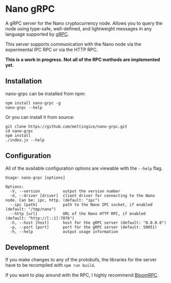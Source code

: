 # Nano gRPC

A gRPC server for the Nano cryptocurrency node. Allows you to query the node using type-safe, well-defined, and lightweight messages in any language supported by [gRPC](https://grpc.io).

This server supports communication with the Nano node via the experimental IPC RPC or via the HTTP RPC.

**This is a work in progress. Not all of the RPC methods are implemented yet.**

## Installation

nano-grpc can be installed from npm:

```
npm install nano-grpc -g
nano-grpc --help
```

Or you can install it from source:

```
git clone https://github.com/meltingice/nano-grpc.git
cd nano-grpc
npm install
./index.js --help
```

## Configuration

All of the available configuration options are viewable with the `--help` flag.

```
Usage: nano-grpc [options]

Options:
  -V, --version          output the version number
  -d, --driver [driver]  client driver for connecting to the Nano node. Can be: ipc, http. (default: "ipc")
  --ipc [path]           path to the Nano IPC socket, if enabled (default: "/tmp/nano")
  --http [url]           URL of the Nano HTTP RPC, if enabled (default: "http://[::1]:7076")
  -h, --host [host]      host for the gRPC server (default: "0.0.0.0")
  -p, --port [port]      port for the gRPC server (default: 50051)
  -h, --help             output usage information
```

## Development

If you make changes to any of the protobufs, the libraries for the server have to be recompiled with `npm run build`.

If you want to play around with the RPC, I highly recommend [BloomRPC](https://github.com/uw-labs/bloomrpc).
